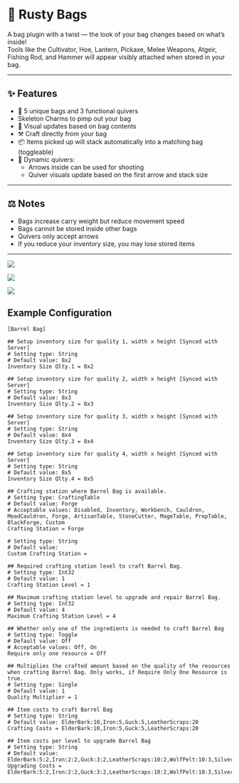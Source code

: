 # 👜 Rusty Bags

A bag plugin with a twist — the look of your bag changes based on what’s inside!  
Tools like the Cultivator, Hoe, Lantern, Pickaxe, Melee Weapons, Atgeir, Fishing Rod, and Hammer will appear visibly attached when stored in your bag.

---

## ✨ Features

- 🧳 5 unique bags and 3 functional quivers
- Skeleton Charms to pimp out your bag
- 🧵 Visual updates based on bag contents
- ⚒️ Craft directly from your bag
- 📦 Items picked up will stack automatically into a matching bag (toggleable)
- 🏹 Dynamic quivers:
    - Arrows inside can be used for shooting
    - Quiver visuals update based on the first arrow and stack size

---

## ⚖️ Notes

- Bags increase carry weight but reduce movement speed
- Bags cannot be stored inside other bags
- Quivers only accept arrows
- If you reduce your inventory size, you may lose stored items

---

![](https://i.imgur.com/PSH6qZ3.png)

![](https://i.imgur.com/5u5FEX8.png)

![](https://i.imgur.com/ZzjP5Ze.png)


## Example Configuration
```properties
[Barrel Bag]

## Setup inventory size for quality 1, width x height [Synced with Server]
# Setting type: String
# Default value: 8x2
Inventory Size Qlty.1 = 8x2

## Setup inventory size for quality 2, width x height [Synced with Server]
# Setting type: String
# Default value: 8x3
Inventory Size Qlty.2 = 8x3

## Setup inventory size for quality 3, width x height [Synced with Server]
# Setting type: String
# Default value: 8x4
Inventory Size Qlty.3 = 8x4

## Setup inventory size for quality 4, width x height [Synced with Server]
# Setting type: String
# Default value: 8x5
Inventory Size Qlty.4 = 8x5

## Crafting station where Barrel Bag is available.
# Setting type: CraftingTable
# Default value: Forge
# Acceptable values: Disabled, Inventory, Workbench, Cauldron, MeadCauldron, Forge, ArtisanTable, StoneCutter, MageTable, PrepTable, BlackForge, Custom
Crafting Station = Forge

# Setting type: String
# Default value: 
Custom Crafting Station = 

## Required crafting station level to craft Barrel Bag.
# Setting type: Int32
# Default value: 1
Crafting Station Level = 1

## Maximum crafting station level to upgrade and repair Barrel Bag.
# Setting type: Int32
# Default value: 4
Maximum Crafting Station Level = 4

## Whether only one of the ingredients is needed to craft Barrel Bag
# Setting type: Toggle
# Default value: Off
# Acceptable values: Off, On
Require only one resource = Off

## Multiplies the crafted amount based on the quality of the resources when crafting Barrel Bag. Only works, if Require Only One Resource is true.
# Setting type: Single
# Default value: 1
Quality Multiplier = 1

## Item costs to craft Barrel Bag
# Setting type: String
# Default value: ElderBark:10,Iron:5,Guck:5,LeatherScraps:20
Crafting Costs = ElderBark:10,Iron:5,Guck:5,LeatherScraps:20

## Item costs per level to upgrade Barrel Bag
# Setting type: String
# Default value: ElderBark:5:2,Iron:2:2,Guck:3:2,LeatherScraps:10:2,WolfPelt:10:3,Silver:5:3,WolfClaw:5:3,WolfHairBundle:5:3,WolfPelt:5:4,Silver:2:4,WolfClaw:3:4,WolfHairBundle:2:4
Upgrading Costs = ElderBark:5:2,Iron:2:2,Guck:3:2,LeatherScraps:10:2,WolfPelt:10:3,Silver:5:3,WolfClaw:5:3,WolfHairBundle:5:3,WolfPelt:5:4,Silver:2:4,WolfClaw:3:4,WolfHairBundle:2:4
```